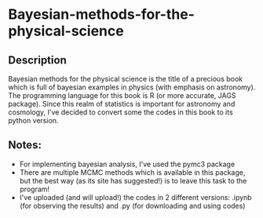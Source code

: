# Bayesian-methods-for-the-physical-science
Description
-----------
Bayesian methods for the physical science is the title of a precious book which is full of bayesian examples in physics (with emphasis on astronomy). The programming language for this book is R (or more accurate, JAGS package). Since this realm of statistics is important for astronomy and cosmology, I've decided to convert some the codes in this book to its python version. 

Notes:
------
- For implementing bayesian analysis, I've used the pymc3 package
- There are multiple MCMC methods which is available in this package, but the best way (as its site has suggested!) is to leave this task to the program!
- I've uploaded (and will upload!) the codes in 2 different versions: .ipynb (for observing the results) and .py (for downloading and using codes)
